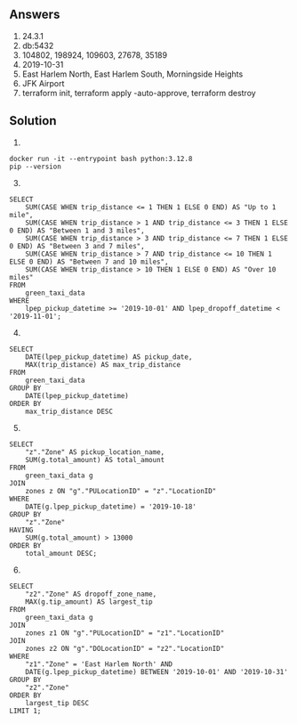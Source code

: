 ## Answers

1. 24.3.1
2. db:5432
3. 104802, 198924, 109603, 27678, 35189
4. 2019-10-31
5. East Harlem North, East Harlem South, Morningside Heights
6. JFK Airport
7. terraform init, terraform apply -auto-approve, terraform destroy


## Solution
1. 
```{bash}
docker run -it --entrypoint bash python:3.12.8
pip --version
```

3.
```{sql}
SELECT 
    SUM(CASE WHEN trip_distance <= 1 THEN 1 ELSE 0 END) AS "Up to 1 mile",
    SUM(CASE WHEN trip_distance > 1 AND trip_distance <= 3 THEN 1 ELSE 0 END) AS "Between 1 and 3 miles",
    SUM(CASE WHEN trip_distance > 3 AND trip_distance <= 7 THEN 1 ELSE 0 END) AS "Between 3 and 7 miles",
    SUM(CASE WHEN trip_distance > 7 AND trip_distance <= 10 THEN 1 ELSE 0 END) AS "Between 7 and 10 miles",
    SUM(CASE WHEN trip_distance > 10 THEN 1 ELSE 0 END) AS "Over 10 miles"
FROM 
    green_taxi_data
WHERE 
    lpep_pickup_datetime >= '2019-10-01' AND lpep_dropoff_datetime < '2019-11-01';
```

4.
```{sql}
SELECT 
	DATE(lpep_pickup_datetime) AS pickup_date,
	MAX(trip_distance) AS max_trip_distance
FROM 
	green_taxi_data
GROUP BY 
	DATE(lpep_pickup_datetime)
ORDER BY 
    max_trip_distance DESC
```
5.
```{sql}
SELECT 
    "z"."Zone" AS pickup_location_name,
    SUM(g.total_amount) AS total_amount
FROM 
    green_taxi_data g
JOIN 
    zones z ON "g"."PULocationID" = "z"."LocationID"
WHERE 
    DATE(g.lpep_pickup_datetime) = '2019-10-18'
GROUP BY 
    "z"."Zone"
HAVING 
    SUM(g.total_amount) > 13000
ORDER BY 
    total_amount DESC;
```
6.
```{sql}
SELECT 
    "z2"."Zone" AS dropoff_zone_name,
    MAX(g.tip_amount) AS largest_tip
FROM 
    green_taxi_data g
JOIN 
    zones z1 ON "g"."PULocationID" = "z1"."LocationID"
JOIN 
    zones z2 ON "g"."DOLocationID" = "z2"."LocationID"
WHERE 
    "z1"."Zone" = 'East Harlem North' AND
    DATE(g.lpep_pickup_datetime) BETWEEN '2019-10-01' AND '2019-10-31'
GROUP BY 
    "z2"."Zone"
ORDER BY 
    largest_tip DESC
LIMIT 1;
```
